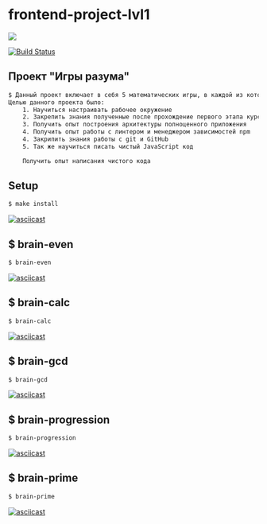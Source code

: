 # frontend-project-lvl1

<a href="https://codeclimate.com/github/codeclimate/codeclimate/maintainability"><img src="https://api.codeclimate.com/v1/badges/a99a88d28ad37a79dbf6/maintainability" /></a>

[![Build Status](https://travis-ci.com/NickolasDzR/frontend-project-lvl1.svg?branch=master)](https://travis-ci.com/NickolasDzR/frontend-project-lvl1)

## Проект "Игры разума"

```sh
$ Данный проект включает в себя 5 математических игры, в каждой из которой Вам предстоит ответить на 3 вопроса.
Целью данного проекта было:
    1. Научиться настраивать рабочее окружение
    2. Закрепить знания полученные после прохождение первого этапа курсов на профессию Фронтенд JavaScript разработчик
    3. Получить опыт построения архитектуры полноценного приложения
    4. Получить опыт работы с линтером и менеджером зависимостей npm
    4. Закрипить знания работы с git и GitHub
    5. Так же научиться писать чистый JavaScript код

    Получить опыт написания чистого кода
```

## Setup

```sh
$ make install
```
[![asciicast](https://asciinema.org/a/ch6N9yEpWlxr8jTWlJM16Qu4I.svg)](https://asciinema.org/a/ch6N9yEpWlxr8jTWlJM16Qu4I)

## $ brain-even

```sh
$ brain-even
```
[![asciicast](https://asciinema.org/a/GNKiXPeaLj5o6ekT9mulZkyk7.svg)](https://asciinema.org/a/GNKiXPeaLj5o6ekT9mulZkyk7)

## $ brain-calc

```sh
$ brain-calc
```
[![asciicast](https://asciinema.org/a/jzJQSBKwyniEWWIWYAwxrj210.svg)](https://asciinema.org/a/jzJQSBKwyniEWWIWYAwxrj210)

## $ brain-gcd

```sh
$ brain-gcd
```
[![asciicast](https://asciinema.org/a/HeF980QdX93R28ImT1WvotEwu.svg)](https://asciinema.org/a/HeF980QdX93R28ImT1WvotEwu)

## $ brain-progression

```sh
$ brain-progression
```
[![asciicast](https://asciinema.org/a/ckOkTrgdduSLkxRwXjtsKc8Xg.svg)](https://asciinema.org/a/ckOkTrgdduSLkxRwXjtsKc8Xg)

## $ brain-prime

```sh
$ brain-prime
```
[![asciicast](https://asciinema.org/a/4vpYoOvzeA5Tovp0TvQbLhav3.svg)](https://asciinema.org/a/4vpYoOvzeA5Tovp0TvQbLhav3)